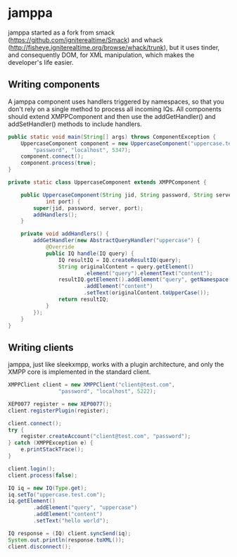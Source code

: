 jamppa
======

jamppa started as a fork from smack (https://github.com/igniterealtime/Smack) and whack (http://fisheye.igniterealtime.org/browse/whack/trunk), but it uses tinder, and consequently DOM, for XML manipulation, which makes the developer's life easier.

## Writing components

A jamppa component uses handlers triggered by namespaces, so that you don't rely on a single method to process all incoming IQs. All components should extend XMPPComponent and then use the addGetHandler() and addSetHandler() methods to include handlers.

```java
public static void main(String[] args) throws ComponentException {
	UppercaseComponent component = new UppercaseComponent("uppercase.test.com", 
		"password", "localhost", 5347);
	component.connect();
	component.process(true);
}

private static class UppercaseComponent extends XMPPComponent {

	public UppercaseComponent(String jid, String password, String server,
			int port) {
		super(jid, password, server, port);
		addHandlers();
	}

	private void addHandlers() {
		addGetHandler(new AbstractQueryHandler("uppercase") {
			@Override
			public IQ handle(IQ query) {
				IQ resultIQ = IQ.createResultIQ(query);
				String originalContent = query.getElement()
						.element("query").elementText("content");
				resultIQ.getElement().addElement("query", getNamespace())
						.addElement("content")
						.setText(originalContent.toUpperCase());
				return resultIQ;
			}
		});
	}
}
```

## Writing clients

jamppa, just like sleekxmpp, works with a plugin architecture, and only the XMPP core is implemented in the standard client.

```java
XMPPClient client = new XMPPClient("client@test.com", 
				"password", "localhost", 5222);

XEP0077 register = new XEP0077();
client.registerPlugin(register);

client.connect();
try {
	register.createAccount("client@test.com", "password");
} catch (XMPPException e) {
	e.printStackTrace();
}

client.login();
client.process(false);

IQ iq = new IQ(Type.get);
iq.setTo("uppercase.test.com");
iq.getElement()
		.addElement("query", "uppercase")
		.addElement("content")
		.setText("hello world");

IQ response = (IQ) client.syncSend(iq);
System.out.println(response.toXML());
client.disconnect();
```
